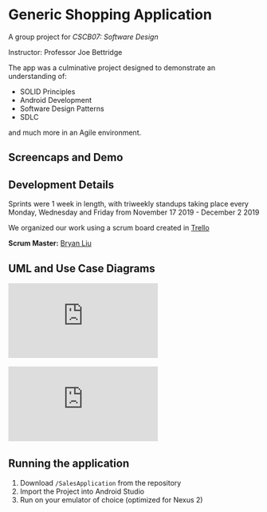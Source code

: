 # Generic Shopping Application

A group project for _CSCB07: Software Design_

Instructor: Professor Joe Bettridge

The app was a culminative project designed to demonstrate an understanding of:
- SOLID Principles
- Android Development
- Software Design Patterns
- SDLC

and much more in an Agile environment.


## Screencaps and Demo
<!-- SCREEN CAPS HERE -->


## Development Details

Sprints were 1 week in length, with triweekly standups taking place every Monday, Wednesday and Friday from November 17 2019 - December 2 2019

We organized our work using a scrum board created in [Trello](https://trello.com/b/Y1srsIHc/salesapplication)

__Scrum Master:__ [Bryan Liu](https://github.com/liubryann)

## UML and Use Case Diagrams
![UML](https://github.com/eric-li18/sales-application/blob/master/Assignment/FinalProjectUMLphase2.pdf "UML")

![Use Case Diagram](https://github.com/eric-li18/sales-application/blob/master/Assignment/UseCaseDiagram.pdf "Use Case Diagram")

## Running the application
1. Download `/SalesApplication` from the repository
2. Import the Project into Android Studio
3. Run on your emulator of choice (optimized for Nexus 2)

